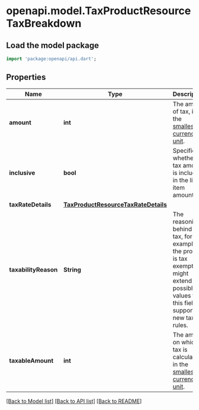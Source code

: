 # openapi.model.TaxProductResourceTaxBreakdown

## Load the model package
```dart
import 'package:openapi/api.dart';
```

## Properties
Name | Type | Description | Notes
------------ | ------------- | ------------- | -------------
**amount** | **int** | The amount of tax, in the [smallest currency unit](https://stripe.com/docs/currencies#zero-decimal). | 
**inclusive** | **bool** | Specifies whether the tax amount is included in the line item amount. | 
**taxRateDetails** | [**TaxProductResourceTaxRateDetails**](TaxProductResourceTaxRateDetails.md) |  | 
**taxabilityReason** | **String** | The reasoning behind this tax, for example, if the product is tax exempt. We might extend the possible values for this field to support new tax rules. | 
**taxableAmount** | **int** | The amount on which tax is calculated, in the [smallest currency unit](https://stripe.com/docs/currencies#zero-decimal). | 

[[Back to Model list]](../README.md#documentation-for-models) [[Back to API list]](../README.md#documentation-for-api-endpoints) [[Back to README]](../README.md)


